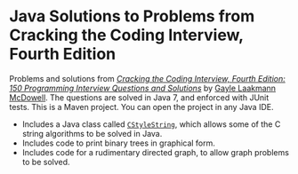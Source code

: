 # Java Solutions to Problems from Cracking the Coding Interview, Fourth Edition

Problems and solutions from [_Cracking the Coding Interview, Fourth Edition: 150 Programming Interview Questions and Solutions_](http://www.amazon.com/Cracking-Coding-Interview-Fourth-Edition/dp/145157827X) by [Gayle Laakmann McDowell](http://www.technologywoman.com). The questions are solved in Java 7, and enforced with JUnit tests. This is a Maven project. You can open the project in any Java IDE.

* Includes a Java class called [`CStyleString`](https://github.com/sualeh/cracking-the-coding-interview-4ed/blob/master/src/main/java/us/fatehi/sualeh/util/CStyleString.java), which allows some of the C string algorithms to be solved in Java.
* Includes code to print binary trees in graphical form. 
* Includes code for a rudimentary directed graph, to allow graph problems to be solved.

